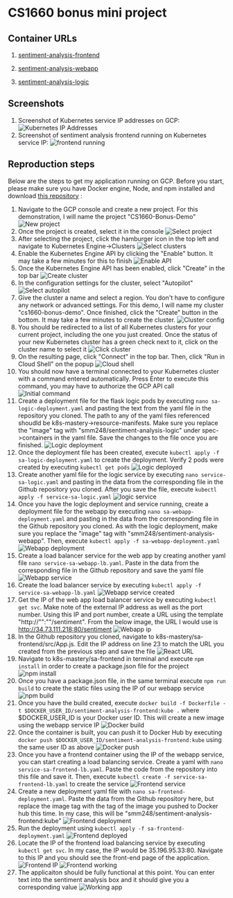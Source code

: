 # CS1660 bonus mini project

## Container URLs
1. [sentiment-analysis-frontend](https://hub.docker.com/repository/docker/smm248/sentiment-analysis-frontend)

2. [sentiment-analysis-webapp](https://hub.docker.com/repository/docker/smm248/sentiment-analysis-webapp)

3. [sentiment-analysis-logic](https://hub.docker.com/repository/docker/smm248/sentiment-analysis-logic)

## Screenshots
1. Screenshot of Kubernetes service IP addresses on GCP:
![Kubernetes IP Addresses](./Sentiment-Analysis/service-ips.PNG)
2. Screenshot of sentiment analysis frontend running on Kubernetes service IP:
 ![frontend running](./Sentiment-Analysis/kubernetes-running.PNG)
 
 ## Reproduction steps
 Below are the steps to get my application running on GCP. Before you start, please make sure you have Docker engine, Node, and npm installed and download [this repository](https://github.com/rinormaloku/k8s-mastery) :
 
 1. Navigate to the GCP console and create a new project. For this demonstration, I will name the project "CS1660-Bonus-Demo"
 ![New project](./Sentiment-Analysis/new-project.PNG)
 2. Once the project is created, select it in the console
 ![Select project](./Sentiment-Analysis/select-project.PNG)
 3. After selecting the project, click the hamburger icon in the top left and navigate to Kubernetes Engine->Clusters
 ![Select clusters](./Sentiment-Analysis/select-clusters.PNG)
 4. Enable the Kubernetes Engine API by clicking the "Enable" button. It may take a few minutes for this to finish
 ![Enable API](./Sentiment-Analysis/enable-api.PNG)
 5. Once the Kubernetes Engine API has been enabled, click "Create" in the top bar
 ![Create cluster](./Sentiment-Analysis/create-cluster.PNG)
 6. In the configuration settings for the cluster, select "Autopilot"
 ![Select autopilot](./Sentiment-Analysis/select-autopilot.PNG)
 7. Give the cluster a name and select a region. You don't have to configure any network or advanced settings. For this demo, I will name my cluster "cs1660-bonus-demo". Once finished, click the "Create" button in the bottom. It may take a few minutes to create the cluster. 
 ![Cluster config](./Sentiment-Analysis/cluster-config.PNG)
 8. You should be redirected to a list of all Kubernetes clusters for your current project, including the one you just created. Once the status of your new Kubernetes cluster has a green check next to it, click on the cluster name to select it
 ![Click cluster](./Sentiment-Analysis/click-cluster.PNG)
 9. On the resulting page, click "Connect" in the top bar. Then, click "Run in Cloud Shell" on the popup
 ![Cloud shell](./Sentiment-Analysis/cloud-shell.PNG)
 10. You should now have a terminal connected to your Kubernetes cluster with a command entered automatically. Press Enter to execute this command, you may have to authorize the GCP API call
 ![Initial command](./Sentiment-Analysis/initial-command.PNG)
 11. Create a deployment file for the flask logic pods by executing ``nano sa-logic-deployment.yaml`` and pasting the text from the yaml file in the repository you cloned. The path to any of the yaml files referenced shoudld be k8s-mastery->resource-manifests. Make sure you replace the "image" tag with "smm248/sentiment-analysis-logic" under spec->containers in the yaml file. Save the changes to the file once you are finished.
 ![Logic deployment](./Sentiment-Analysis/logic-deployment.PNG)
 12. Once the deployment file has been created, execute ``kubectl apply -f sa-logic-deployment.yaml`` to create the deployment. Verify 2 pods were created by executing ``kubectl get pods``
 ![Logic deployed](./Sentiment-Analysis/logic-deployment-done.PNG)
 13. Create another yaml file for the logic service by executing ``nano service-sa-logic.yaml`` and pasting in the data from the corresponding file in the Github repository you cloned. After you save the file, execute ``kubectl apply -f service-sa-logic.yaml``
 ![logic service](./Sentiment-Analysis/logic-service-done.PNG)
 14. Once you have the logic deployment and service running, create a deployment file for the webapp by executing ``nano sa-webapp-deployment.yaml`` and pasting in the data from the corresponding file in the Github repository you cloned. As with the logic deployment, make sure you replace the "image" tag with "smm248/sentiment-analysis-webapp". Then, execute ``kubectl apply -f sa-webapp-deployment.yaml``
 ![Webapp deployment](./Sentiment-Analysis/webapp-deployment-done.PNG)
 15. Create a load balancer service for the web app by creating another yaml file ``nano service-sa-webapp-lb.yaml``. Paste in the data from the corresponding file in the Github repository and save the yaml file
 ![Webapp service](./Sentiment-Analysis/webapp-service.PNG)
 16. Create the load balancer service by executing ``kubectl apply -f service-sa-webapp-lb.yaml``
 ![Webapp service created](./Sentiment-Analysis/webapp-service-done.PNG)
 17. Get the IP of the web app load balancer service by executing ``kubectl get svc``. Make note of the external IP address as well as the port number. Using this IP and port number, create a URL using the template "http://"<ip>":"<port>"/sentiment". From the below image, the URL I would use is http://34.73.111.218:80/sentiment
 ![Webapp ip](./Sentiment-Analysis/webapp-ip.PNG)
 18. In the Github repository you cloned, navigate to k8s-mastery/sa-frontend/src/App.js. Edit the IP address on line 23 to match the URL you created from the previous step and save the file
 ![React URL](./Sentiment-Analysis/react-url.PNG)
 19. Navigate to k8s-mastery/sa-frontend in terminal and execute ``npm install`` in order to create a package.json file for the project
 ![npm install](./Sentiment-Analysis/npm-install.PNG)
 20. Once you have a package.json file, in the same terminal execute ``npm run build`` to create the static files using the IP of our webapp service
 ![npm build](./Sentiment-Analysis/npm-build.PNG)
 21. Once you have the build created, execute ``docker build -f Dockerfile -t $DOCKER_USER_ID/sentiment-analysis-frontend:kube .`` where $DOCKER_USER_ID is your Docker user ID. This will create a new image using the webapp service IP
 ![Docker build](./Sentiment-Analysis/docker-build.PNG)
 22. Once the container is built, you can push it to Docker Hub by executing ``docker push $DOCKER_USER_ID/sentiment-analysis-frontend:kube`` using the same user ID as above 
 ![Docker push](./Sentiment-Analysis/docker-push.PNG)
 23. Once you have a frontend container using the IP of the webapp service, you can start creating a load balancing service. Create a yaml with ``nano service-sa-frontend-lb.yaml``. Paste the code from the repository into this file and save it. Then, execute ``kubectl create -f service-sa-frontend-lb.yaml`` to create the service
 ![Frontend service](./Sentiment-Analysis/frontend-service.PNG)
 24. Create a new deployment yaml file with ``nano sa-frontend-deployment.yaml``. Paste the data from the Github repository here, but replace the image tag with the tag of the image you pushed to Docker hub this time. In my case, this will be "smm248/sentiment-analysis-frontend:kube"
 ![Frontend deployment](./Sentiment-Analysis/frontend-deployment.PNG)
 25. Run the deployment using ``kubectl apply -f sa-frontend-deployment.yaml``
 ![Frontend deployed](./Sentiment-Analysis/frontend-deployment-done.PNG)
 26. Locate the IP of the frontend load balancing service by executing ``kubectl get svc``. In my case, the IP would be 35.196.95.33:80. Navigate to this IP and you should see the front-end page of the application. 
 ![Frontend IP](./Sentiment-Analysis/frontend-ip.PNG)
 ![Frontend working](./Sentiment-Analysis/frontend-working.PNG)
 27. The applicaiton should be fully functional at this point. You can enter text into the sentiment analysis box and it should give you a corresponding value
 ![Working app](./Sentiment-Analysis/backend-working.PNG)
